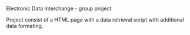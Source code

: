 Electronic Data Interchange - group project

Project consist of a HTML page with a data retrieval script with additional data formating.
